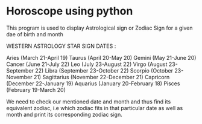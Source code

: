 # Horoscope using python 

This program is used to display Astrological sign or Zodiac Sign for a given dae of birth and month 

WESTERN ASTROLOGY STAR SIGN DATES :

Aries (March 21-April 19)
Taurus (April 20-May 20)
Gemini (May 21-June 20)
Cancer (June 21-July 22)
Leo (July 23-August 22)
Virgo (August 23-September 22)
Libra (September 23-October 22)
Scorpio (October 23-November 21)
Sagittarius (November 22-December 21)
Capricorn (December 22-January 19)
Aquarius (January 20-February 18)
Pisces (February 19-March 20) 

We need to check our mentioned date and month and thus find its equivalent zodiac, i.e which zodiac fits in that particular date as well as month and print its corresponding zodiac sign.

